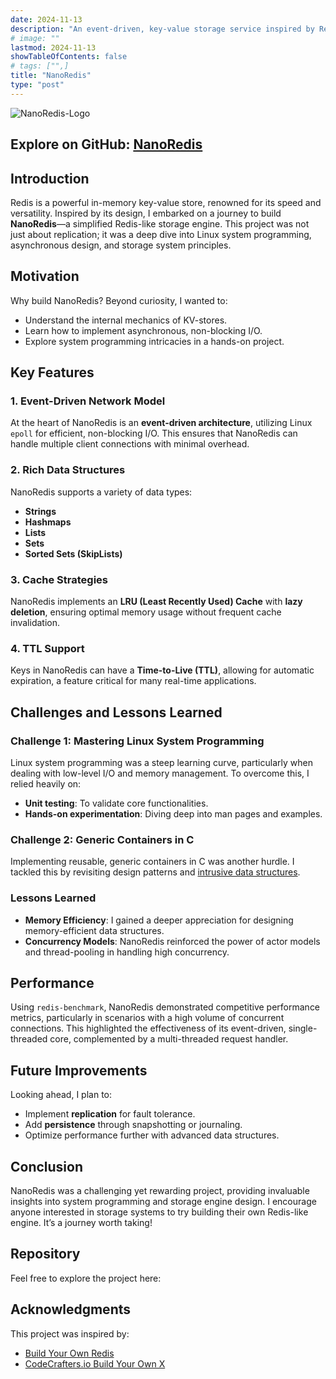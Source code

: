 ```yaml
---
date: 2024-11-13
description: "An event-driven, key-value storage service inspired by Redis"
# image: ""
lastmod: 2024-11-13
showTableOfContents: false
# tags: ["",]
title: "NanoRedis"
type: "post"
---
```




![NanoRedis-Logo](/images/nano-redis/nanoredis-icon-white-bg.jpg)

## Explore on GitHub: [NanoRedis](https://github.com/dionysusliu/NanoRedis)

## Introduction

Redis is a powerful in-memory key-value store, renowned for its speed and versatility. Inspired by its design, I embarked on a journey to build **NanoRedis**—a simplified Redis-like storage engine. This project was not just about replication; it was a deep dive into Linux system programming, asynchronous design, and storage system principles.

## Motivation

Why build NanoRedis? Beyond curiosity, I wanted to:
- Understand the internal mechanics of KV-stores.
- Learn how to implement asynchronous, non-blocking I/O.
- Explore system programming intricacies in a hands-on project.

## Key Features

### 1. Event-Driven Network Model
At the heart of NanoRedis is an **event-driven architecture**, utilizing Linux `epoll` for efficient, non-blocking I/O. This ensures that NanoRedis can handle multiple client connections with minimal overhead.

### 2. Rich Data Structures
NanoRedis supports a variety of data types:
- **Strings**
- **Hashmaps**
- **Lists**
- **Sets**
- **Sorted Sets (SkipLists)**

### 3. Cache Strategies
NanoRedis implements an **LRU (Least Recently Used) Cache** with **lazy deletion**, ensuring optimal memory usage without frequent cache invalidation.

### 4. TTL Support
Keys in NanoRedis can have a **Time-to-Live (TTL)**, allowing for automatic expiration, a feature critical for many real-time applications.

## Challenges and Lessons Learned

### Challenge 1: Mastering Linux System Programming
Linux system programming was a steep learning curve, particularly when dealing with low-level I/O and memory management. To overcome this, I relied heavily on:
- **Unit testing**: To validate core functionalities.
- **Hands-on experimentation**: Diving deep into man pages and examples.

### Challenge 2: Generic Containers in C
Implementing reusable, generic containers in C was another hurdle. I tackled this by revisiting design patterns and [intrusive data structures](https://www.data-structures-in-practice.com/intrusive-linked-lists/).

### Lessons Learned
- **Memory Efficiency**: I gained a deeper appreciation for designing memory-efficient data structures.
- **Concurrency Models**: NanoRedis reinforced the power of actor models and thread-pooling in handling high concurrency.

## Performance

Using `redis-benchmark`, NanoRedis demonstrated competitive performance metrics, particularly in scenarios with a high volume of concurrent connections. This highlighted the effectiveness of its event-driven, single-threaded core, complemented by a multi-threaded request handler.

## Future Improvements

Looking ahead, I plan to:
- Implement **replication** for fault tolerance.
- Add **persistence** through snapshotting or journaling.
- Optimize performance further with advanced data structures.

## Conclusion

NanoRedis was a challenging yet rewarding project, providing invaluable insights into system programming and storage engine design. I encourage anyone interested in storage systems to try building their own Redis-like engine. It’s a journey worth taking!

## Repository

Feel free to explore the project here:


## Acknowledgments

This project was inspired by:
- [Build Your Own Redis](https://build-your-own.org/redis/)
- [CodeCrafters.io Build Your Own X](https://github.com/codecrafters-io/build-your-own-x)

